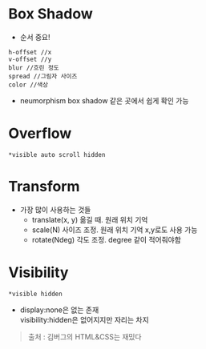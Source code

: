 # Box Shadow
* 순서 중요!
```
h-offset //x
v-offset //y
blur //흐린 정도
spread //그림자 사이즈
color //색상
```
* neumorphism box shadow 같은 곳에서 쉽게 확인 가능

# Overflow
```*visible auto scroll hidden```

# Transform
* 가장 많이 사용하는 것들
    * translate(x, y) 옮길 때. 원래 위치 기억
    * scale(N) 사이즈 조정. 원래 위치 기억 x,y로도 사용 가능
    * rotate(Ndeg) 각도 조정. degree 같이 적어줘야함

# Visibility
```*visible hidden```
* display:none은 없는 존재   
visibility:hidden은 없어지지만 자리는 차지

> 출처 : 김버그의 HTML&CSS는 재밌다

